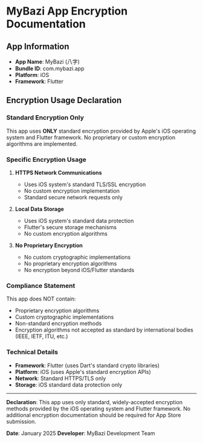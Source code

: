 # MyBazi App Encryption Documentation

## App Information
- **App Name**: MyBazi (八字)
- **Bundle ID**: com.mybazi.app
- **Platform**: iOS
- **Framework**: Flutter

## Encryption Usage Declaration

### Standard Encryption Only
This app uses **ONLY** standard encryption provided by Apple's iOS operating system and Flutter framework. No proprietary or custom encryption algorithms are implemented.

### Specific Encryption Usage

1. **HTTPS Network Communications**
   - Uses iOS system's standard TLS/SSL encryption
   - No custom encryption implementation
   - Standard secure network requests only

2. **Local Data Storage**
   - Uses iOS system's standard data protection
   - Flutter's secure storage mechanisms
   - No custom encryption algorithms

3. **No Proprietary Encryption**
   - No custom cryptographic implementations
   - No proprietary encryption algorithms
   - No encryption beyond iOS/Flutter standards

### Compliance Statement
This app does NOT contain:
- Proprietary encryption algorithms
- Custom cryptographic implementations
- Non-standard encryption methods
- Encryption algorithms not accepted as standard by international bodies (IEEE, IETF, ITU, etc.)

### Technical Details
- **Framework**: Flutter (uses Dart's standard crypto libraries)
- **Platform**: iOS (uses Apple's standard encryption APIs)
- **Network**: Standard HTTPS/TLS only
- **Storage**: iOS standard data protection only

---

**Declaration**: This app uses only standard, widely-accepted encryption methods provided by the iOS operating system and Flutter framework. No additional encryption documentation should be required for App Store submission.

**Date**: January 2025
**Developer**: MyBazi Development Team
